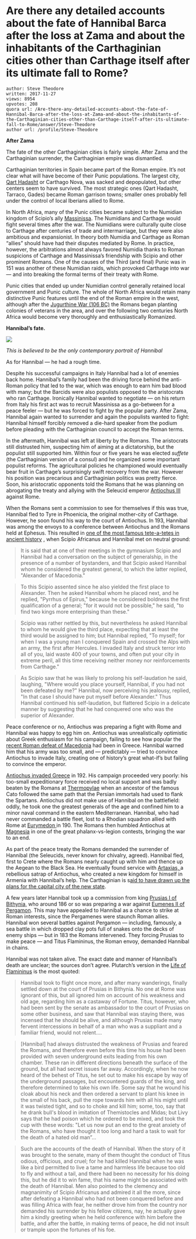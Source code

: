 # Are there any detailed accounts about the fate of Hannibal Barca after the loss at Zama and about the inhabitants of the Carthaginian cities other than Carthage itself after its ultimate fall to Rome?

	author: Steve Theodore
	written: 2017-11-27
	views: 8954
	upvotes: 208
	quora url: /Are-there-any-detailed-accounts-about-the-fate-of-Hannibal-Barca-after-the-loss-at-Zama-and-about-the-inhabitants-of-the-Carthaginian-cities-other-than-Carthage-itself-after-its-ultimate-fall-to-Rome/answer/Steve-Theodore
	author url: /profile/Steve-Theodore


__After Zama__ 

The fate of the other Carthaginian cities is fairly simple. After Zama and the Carthaginian surrender, the Carthaginian empire was dismantled.

Carthaginian territories in Spain became part of the Roman empire. It’s not clear what will have become of their Punic populations. The largest city, [Qart Hadasht](https://en.wikipedia.org/wiki/Battle_of_Cartagena_(209_BC)) or Carthago Nova, was sacked and depopulated, but other centers seem to have survived. The most strategic ones (Qart Hadasht, Tarraco, Gades) became Roman garrison towns; smaller ones probably fell under the control of local Iberians allied to Rome.

In North Africa, many of the Punic cities became subject to the Numidian kingdom of Scipio’s ally [Massinissa](http://www.livius.org/articles/person/massinissa/). The Numidians and Carthage would fight several times after the war. The Numidians were culturally quite close to Carthage after centuries of trade and intermarriage, but they were also ambitious and expansionist. In theory both Numidia and Carthage as Roman “allies” should have had their disputes mediated by Rome. In practice, however, the arbitrations almost always favored Numidia thanks to Roman suspicions of Carthage and Massinissa’s friendship with Scipio and other prominent Romans. One of the causes of the Third (and final) Punic was in 151 was another of these Numidian raids, which provoked Carthage into war — and into breaking the formal terms of their treaty with Rome.

Punic cities that ended up under Numidian control generally retained local government and Punic culture. The whole of North Africa would retain many distinctive Punic features until the end of the Roman empire in the west, although after the [Jugurthine War (106 BC)](https://en.wikipedia.org/wiki/Jugurthine_War) the Romans began planting colonies of veterans in the area, and over the following two centuries North Africa would become very thoroughly and enthusiastically Romanized.

__Hannibal’s fate.__ 

![](https://qph.fs.quoracdn.net/main-qimg-f66198e417886b7c2b4cfb20810424d8)

_This is believed to be the only contemporary portrait of Hannibal_ 

As for Hannibal — he had a rough time.

Despite his successful campaigns in Italy Hannibal had a lot of enemies back home. Hannibal’s family had been the driving force behind the anti-Roman policy that led to the war, which was enough to earn him bad blood with many; but the Barcids were also populists opposed to the aristocrats who ran Carthage. Ironically Hannibal wanted to negotiate — on his return from Italy his first act was to recruit Massinissa as a go-between for a peace feeler — but he was forced to fight by the popular party. After Zama, Hannibal again wanted to surrender and again the populists wanted to fight: Hannibal himself forcibly removed a die-hard speaker from the podium before pleading with the Carthaginian council to accept the Roman terms.

In the aftermath, Hannibal was left at liberty by the Romans. The aristocrats still distrusted him, suspecting him of aiming at a dictatorship, but the populist still supported him. Within four or five years he was elected _suffete_ (the Carthaginian version of a consul) and he organized some important populist reforms. The agricultural policies he championed would eventually bear fruit in Carthage’s surprisingly swift recovery from the war. However his position was precarious and Carthaginian politics was pretty fierce. Soon, his aristocratic opponents told the Romans that he was planning on abrogating the treaty and allying with the Seleucid emperor [Antiochus III ](http://www.livius.org/articles/person/antiochus-iii-the-great/?)against Rome.

When the Romans sent a commission to see for themselves if this was true, Hannibal fled to Tyre in Phoenicia, the original mother-city of Carthage. However, he soon found his way to the court of Antiochus. In 193, Hannibal was among the envoys to a conference between Antiochus and the Romans held at Ephesus. This resulted in [one of the most famous tete-a-tetes in ancient history](http://www.livius.org/sources/content/appian/appian-the-syrian-wars/appian-the-syrian-wars-2/) , when Scipio Africanus and Hannibal met on neutral ground:

> It is said that at one of their meetings in the gymnasium Scipio and Hannibal had a conversation on the subject of generalship, in the presence of a number of bystanders, and that Scipio asked Hannibal whom he considered the greatest general, to which the latter replied, "Alexander of Macedonia."

> To this Scipio assented since he also yielded the first place to Alexander. Then he asked Hannibal whom he placed next, and he replied, "Pyrrhus of Epirus," because he considered boldness the first qualification of a general; "for it would not be possible," he said, "to find two kings more enterprising than these."

> Scipio was rather nettled by this, but nevertheless he asked Hannibal to whom he would give the third place, expecting that at least the third would be assigned to him; but Hannibal replied, "To myself; for when I was a young man I conquered Spain and crossed the Alps with an army, the first after Hercules. I invaded Italy and struck terror into all of you, laid waste 400 of your towns, and often put your city in extreme peril, all this time receiving neither money nor reinforcements from Carthage."

> As Scipio saw that he was likely to prolong his self-laudation he said, laughing, "Where would you place yourself, Hannibal, if you had not been defeated by me?" Hannibal, now perceiving his jealousy, replied, "In that case I should have put myself before Alexander." Thus Hannibal continued his self-laudation, but flattered Scipio in a delicate manner by suggesting that he had conquered one who was the superior of Alexander.

Peace conference or no, Antiochus was preparing a fight with Rome and Hannibal was happy to egg him on. Antiochus was unrealistically optimistic about Greek enthusiasm for his campaign, failing to see how popular the [recent Roman defeat of Macedonia](https://en.wikipedia.org/wiki/Second_Macedonian_War) had been in Greece. Hannibal warned him that his army was too small, and — predictably — tried to convince Antiochus to invade Italy, creating one of history’s great what-if’s but failing to convince the emperor.

[Antiochus invaded Greece](https://en.wikipedia.org/wiki/Roman%E2%80%93Seleucid_War) in 192. His campaign proceeded very poorly: his too-small expeditionary force received no local support and was badly beaten by the Romans at [Thermopylae](https://en.wikipedia.org/wiki/Battle_of_Thermopylae_(191_BC)) when an ancestor of the famous Cato followed the same path that the Persian immortals had used to flank the Spartans. Antiochus did not make use of Hannibal on the battlefield: oddly, he took one the greatest generals of the age and confined him to a minor naval command in the eastern Mediterranean. Hannibal, who had never commanded a battle fleet, lost to a Rhodian squadron allied with Rome at [Eurymedon ](http://www.historyofwar.org/articles/battles_eurymedon.html)in 190. The Romans then humbled Antiochus at [Magnesia](https://en.wikipedia.org/wiki/Battle_of_Magnesia) in one of the great phalanx-vs-legion contests, bringing the war to an end.

As part of the peace treaty the Romans demanded the surrender of Hannibal (the Seleucids, never known for chivalry, agreed). Hannibal fled, first to Crete where the Romans nearly caught up with him and thence up the Aegean to the Black Sea. He eventually found service with [Artaxias, ](https://en.wikipedia.org/wiki/Artaxias_I)a rebellious satrap of Antiochus, who created a new kingdom for himself in Armenia with Hannibal’s help. The Carthaginian is s[aid to have drawn up the plans for the capital city of the new state](http://hannibal-barca-carthage.blogspot.com/2011/12/hannibal-in-armenia.html).

A few years later Hannibal took up a commission from king [Prusias I of Bithynia,](https://en.wikipedia.org/wiki/Prusias_I_of_Bithynia) who around 186 or so was preparing a war against [Eumenes II of Pergamon](https://en.wikipedia.org/wiki/Eumenes_II). This may have appealed to Hannibal as a chance to strike at Roman interests, since the Pergamenes were staunch Roman allies. Hannibal won several battles against Pergamon — including, famously, a sea battle in which dropped clay pots full of snakes onto the decks of enemy ships — but in 183 the Romans intervened. They forcing Prusias to make peace — and Titus Flamininus, the Roman envoy, demanded Hannibal in chains.

Hannibal was not taken alive. The exact date and manner of Hannibal’s death are unclear; the sources don’t agree. Plutarch’s version in the [Life of Flamininus](http://www.perseus.tufts.edu/hopper/text?doc=Plut.%20Flam.) is the most quoted:

> Hannibal took to flight once more, and after many wanderings, finally settled down at the court of Prusias in Bithynia. No one at Rome was ignorant of this, but all ignored him on account of his weakness and old age, regarding him as a castaway of Fortune. Titus, however, who had been sent by the senate as ambassador to the court of Prusias on some other business, and saw that Hannibal was staying there, was incensed that he should be alive, and although Prusias made many fervent intercessions in behalf of a man who was a suppliant and a familiar friend, would not relent….

> [Hannibal] had always distrusted the weakness of Prusias and feared the Romans, and therefore even before this time his house had been provided with seven underground exits leading from his own chamber. These ran in different directions beneath the surface of the ground, but all had secret issues far away. Accordingly, when he now heard of the behest of Titus, he set out to make his escape by way of the underground passages, but encountered guards of the king, and therefore determined to take his own life. Some say that he wound his cloak about his neck and then ordered a servant to plant his knee in the small of his back, pull the rope towards him with all his might until it was twisted tight, and so to choke and kill him; some, too, say that he drank bull's blood in imitation of Themistocles and Midas; but Livy says that he had poison which he ordered to be mixed, and took the cup with these words: "Let us now put an end to the great anxiety of the Romans, who have thought it too long and hard a task to wait for the death of a hated old man”…

> Such are the accounts of the death of Hannibal. When the story of it was brought to the senate, many of them thought the conduct of Titus odious, officious, and cruel; for he had killed Hannibal when he was like a bird permitted to live a tame and harmless life because too old to fly and without a tail, and there had been no necessity for his doing this, but he did it to win fame, that his name might be associated with the death of Hannibal. Men also pointed to the clemency and magnanimity of Scipio Africanus and admired it all the more, since after defeating a Hannibal who had not been conquered before and was filling Africa with fear, he neither drove him from the country nor demanded his surrender by his fellow citizens, nay, he actually gave him a kindly greeting when he held conference with him before the battle, and after the battle, in making terms of peace, he did not insult or trample upon the fortunes of his foe.

